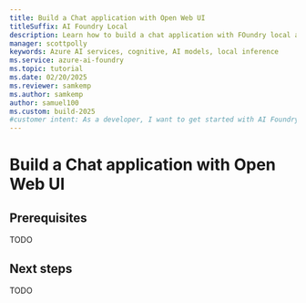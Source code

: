 ```yaml
---
title: Build a Chat application with Open Web UI
titleSuffix: AI Foundry Local
description: Learn how to build a chat application with FOundry local and Open Web UI
manager: scottpolly
keywords: Azure AI services, cognitive, AI models, local inference
ms.service: azure-ai-foundry
ms.topic: tutorial
ms.date: 02/20/2025
ms.reviewer: samkemp
ms.author: samkemp
author: samuel100
ms.custom: build-2025
#customer intent: As a developer, I want to get started with AI Foundry Local so that I can run AI models locally.
---
```


# Build a Chat application with Open Web UI

## Prerequisites

TODO

## Next steps

TODO